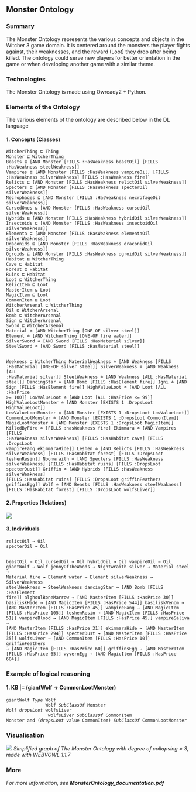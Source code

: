 <h2>Monster Ontology</h2>

<h3>Summary</h3>
The Monster Ontology represents the various concepts and objects in the Witcher 3 game domain. It is centered around the monsters the player fights against, their weaknesses, and the reward (Loot) they drop after being killed.
The ontology could serve new players for better orientation in the game or when developing another game with a similar theme.

<h3>Technologies</h3>
The Monster Ontology is made using Owready2 + Python.

<h3>Elements of the Ontology</h3>
The various elements of the ontology are described below in the DL language

<h4>1. Concepts (Classes)</h4>
<code>WitcherThing ⊑ Thing
Monster ⊑ WitcherThing
Beasts ⊑ [AND Monster [FILLS :HasWeakness beastOil] [FILLS :HasWeakness steelWeakness]]
Vampires ⊑ [AND Monster [FILLS :HasWeakness vampireOil] [FILLS :HasWeakness silverWeakness] [FILLS :HasWeakness fire]]
Relicts ⊑ [AND Monster [FILLS :HasWeakness relictOil silverWeakness]]
Specters ⊑ [AND Monster [FILLS :HasWeakness specterOil silverWeakness]]
Necrophages ⊑ [AND Monster [FILLS :HasWeakness necrofageOil silverWeakness]]
CursedOnes ⊑ [AND Monster [FILLS :HasWeakness cursedOil silverWeakness]]
Hybrids ⊑ [AND Monster [FILLS :HasWeakness hybridOil silverWeakness]]
Insectoids ⊑ [AND Monster [FILLS :HasWeakness insectoidOil silverWeakness]]
Elementa ⊑ [AND Monster [FILLS :HasWeakness elementaOil silverWeakness]]
Draconids ⊑ [AND Monster [FILLS :HasWeakness draconidOil silverWeakness]]
Ogroids ⊑ [AND Monster [FILLS :HasWeakness ogroidOil silverWeakness]]
Habitat ⊑ WitcherThing
Cave ⊑ Habitat
Forest ⊑ Habitat
Ruins ⊑ Habitat
Loot ⊑ WitcherThing
RelicItem ⊑ Loot
MasterItem ⊑ Loot
MagicItem ⊑ Loot
CommonItem ⊑ Loot
WitcherArsenal ⊑ WitcherThing
Oil ⊑ WitcherArsenal
Bomb ⊑ WitcherArsenal
Sign ⊑ WitcherArsenal
Sword ⊑ WitcherArsenal
Material ≐ [AND WitcherThing [ONE-OF silver steel]]
Element ≐ [AND WitcherThing [ONE-OF fire water]]
SilverSword ≐ [AND Sword [FILLS :HasMaterial silver]]
SteelSword ≐ [AND Sword [FILLS :HasMaterial steel]]

Weekness ⊑ WitcherThing
MaterialWeakness ≐ [AND Weakness [FILLS :HasMaterial [ONE-OF silver steel]]
SilverWeakness ≐ [AND Weakness [ALL :HasMaterial silver]]
SteelWeakness ≐ [AND Weakness [ALL :HasMaterial steel]]
DancingStar ≐ [AND Bomb [FILLS :HasElement fire]]
Igni ≐ [AND Sign [FILLS :HasElement fire]]
HighValueLoot ≐ [AND Loot [ALL :HasPrice >= 100]]
LowValueLoot ≐ [AND Loot [ALL :HasPrice <= 99]]
HighValueLootMonster ≐ [AND Monster [EXISTS 1 :DropsLoot HighValueLoot]]
LowValueLootMonster ≐ [AND Monster [EXISTS 1 :DropsLoot LowValueLoot]]
CommonLootMonster ≐ [AND Monster [EXISTS 1 :DropsLoot CommonItem]]
MagicLootMonster ≐ [AND Monster [EXISTS 1 :DropsLoot MagicItem]]
KilledByFire ≐ [FILLS :hasWeakness fire]
Ekimmara ≐ [AND Vampires [FILLS :HasWeakness silverWeakness] [FILLS :HasHabitat cave] [FILLS :DropsLoot vampireFang ekimmaraHide]]
Leshen ≐ [AND Relicts [FILLS :HasWeakness silverWeakness] [FILLS :HasHabitat forest] [FILLS :DropsLoot leshenResin]]
Noonwraith ≐ [AND Specters [FILLS :HasWeakness silverWeakness] [FILLS :HasHabitat ruins] [FILLS :DropsLoot specterDust]]
Griffin ≐ [AND Hybrids [FILLS :HasWeakness silverWeakness]
    [FILLS :HasHabitat ruins] [FILLS :DropsLoot griffinFeathers griffinsEgg]]
Wolf ≐ [AND Beasts [FILLS :HasWeakness steelWeakness] [FILLS :HasHabitat forest] [FILLS :DropsLoot wolfsLiver]]
</code>

<h4>2. Properties (Relations)</h4>
<img src="https://github.com/user-attachments/assets/2869d2d9-d4bb-4552-9991-60e718300525">

<h4>3. Individuals </h4>
<code>relictOil → Oil
specterOil → Oil

beastOil → Oil
cursedOil → Oil
hybridOil → Oil
vampireOil → Oil
giantWolf → Wolf
jennyOfTheWoods → Nightwraith
silver → Material
steel → Material
fire → Element
water → Element
silverWeakness → SilverWeakness
steelWeakness → SteelWeakness
dancingStar → [AND Bomb [FILLS :HasElement fire]]
alghoulBoneMarrow → [AND MasterItem [FILLS :HasPrice 30]]
basiliskHide → [AND MagicItem [FILLS :HasPrice 544]]
basiliskVenom → [AND MasterItem [FILLS :HasPrice 45]]
vampireFang → [AND MagicItem [FILLS :HasPrice 105]]
leshenResin → [AND MagicItem [FILLS :HasPrice 51]]
vampireBlood → [AND MagicItem [FILLS :HasPrice 45]]
vampireSaliva → [AND MasterItem [FILLS :HasPrice 31]]
ekimmaraHide → [AND MasterItem [FILLS :HasPrice 294]]
specterDust → [AND MasterItem [FILLS :HasPrice 35]]
wolfsLiver → [AND CommonItem [FILLS :HasPrice 10]]
griffinFeathers → [AND MagicItem [FILLS :HasPrice 60]]
griffinsEgg → [AND MasterItem [FILLS :HasPrice 65]]
wyvernEgg → [AND MagicItem [FILLS :HasPrice 604]]</code>

<h3>Example of logical reasoning</h3>
<h4>1. KB |= (giantWolf → CommonLootMonster) </h4>
<code>giantWolf <i>Type</i> Wolf 
               Wolf <i>SubClassOf</i> Monster
Wolf <i>dropsLoot</i> wolfsLiver 
                wolfsLiver <i>SubClassOf</i> CommonItem
Monster and (<i>dropsLoot</i> value CommonItem) <i>SubClassOf</i> CommonLootMonster</code>

<h3>Visualisation</h3>

<img src="https://github.com/user-attachments/assets/db273f6f-1b2f-48a2-862f-1ee3721507a1"/>
<i>Simplified graph of The Monster Ontology with degree of collapsing = 3, made with WEBVOWL 1.1.7</i>
<br/>
<h3>More</h3>
<i>For more information, see <b>MonsterOntology_documentation.pdf</b></i>
   
